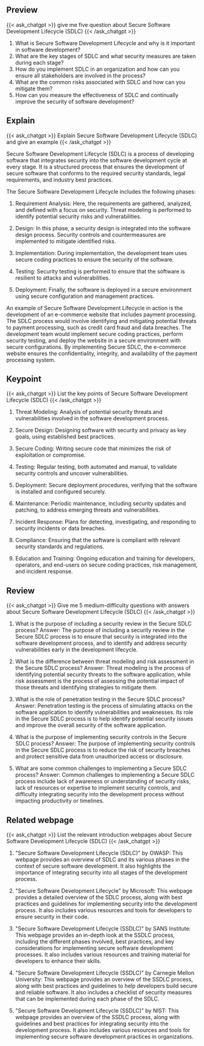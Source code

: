 ## Preview
{{< ask_chatgpt >}}
give me five question about Secure Software Development Lifecycle (SDLC)
{{< /ask_chatgpt >}}



1. What is Secure Software Development Lifecycle and why is it important in software development?
2. What are the key stages of SDLC and what security measures are taken during each stage?
3. How do you implement SDLC in an organization and how can you ensure all stakeholders are involved in the process?
4. What are the common risks associated with SDLC and how can you mitigate them?
5. How can you measure the effectiveness of SDLC and continually improve the security of software development?   

## Explain
{{< ask_chatgpt >}}
Explain Secure Software Development Lifecycle (SDLC) and give an example
{{< /ask_chatgpt >}}



Secure Software Development Lifecycle (SDLC) is a process of developing software that integrates security into the software development cycle at every stage. It is a structured process that ensures the development of secure software that conforms to the required security standards, legal requirements, and industry best practices.

The Secure Software Development Lifecycle includes the following phases:

1. Requirement Analysis: Here, the requirements are gathered, analyzed, and defined with a focus on security. Threat modeling is performed to identify potential security risks and vulnerabilities.

2. Design: In this phase, a security design is integrated into the software design process. Security controls and countermeasures are implemented to mitigate identified risks.

3. Implementation: During implementation, the development team uses secure coding practices to ensure the security of the software.

4. Testing: Security testing is performed to ensure that the software is resilient to attacks and vulnerabilities.

5. Deployment: Finally, the software is deployed in a secure environment using secure configuration and management practices.

An example of Secure Software Development Lifecycle in action is the development of an e-commerce website that includes payment processing. The SDLC process would involve identifying and mitigating potential threats to payment processing, such as credit card fraud and data breaches. The development team would implement secure coding practices, perform security testing, and deploy the website in a secure environment with secure configurations. By implementing Secure SDLC, the e-commerce website ensures the confidentiality, integrity, and availability of the payment processing system.   

## Keypoint
{{< ask_chatgpt >}}
List the key points of Secure Software Development Lifecycle (SDLC)
{{< /ask_chatgpt >}}



1. Threat Modeling: Analysis of potential security threats and vulnerabilities involved in the software development process.

2. Secure Design: Designing software with security and privacy as key goals, using established best practices.

3. Secure Coding: Writing secure code that minimizes the risk of exploitation or compromise.

4. Testing: Regular testing, both automated and manual, to validate security controls and uncover vulnerabilities.

5. Deployment: Secure deployment procedures, verifying that the software is installed and configured securely.

6. Maintenance: Periodic maintenance, including security updates and patching, to address emerging threats and vulnerabilities.

7. Incident Response: Plans for detecting, investigating, and responding to security incidents or data breaches.

8. Compliance: Ensuring that the software is compliant with relevant security standards and regulations.

9. Education and Training: Ongoing education and training for developers, operators, and end-users on secure coding practices, risk management, and incident response.   

## Review
{{< ask_chatgpt >}}
Give me 5 medium-difficulty questions with answers about Secure Software Development Lifecycle (SDLC)
{{< /ask_chatgpt >}}



1. What is the purpose of including a security review in the Secure SDLC process?
Answer: The purpose of including a security review in the Secure SDLC process is to ensure that security is integrated into the software development process, and to identify and address security vulnerabilities early in the development lifecycle.

2. What is the difference between threat modeling and risk assessment in the Secure SDLC process?
Answer: Threat modeling is the process of identifying potential security threats to the software application, while risk assessment is the process of assessing the potential impact of those threats and identifying strategies to mitigate them.

3. What is the role of penetration testing in the Secure SDLC process?
Answer: Penetration testing is the process of simulating attacks on the software application to identify vulnerabilities and weaknesses. Its role in the Secure SDLC process is to help identify potential security issues and improve the overall security of the software application.

4. What is the purpose of implementing security controls in the Secure SDLC process?
Answer: The purpose of implementing security controls in the Secure SDLC process is to reduce the risk of security breaches and protect sensitive data from unauthorized access or disclosure.

5. What are some common challenges to implementing a Secure SDLC process?
Answer: Common challenges to implementing a Secure SDLC process include lack of awareness or understanding of security risks, lack of resources or expertise to implement security controls, and difficulty integrating security into the development process without impacting productivity or timelines.   

## Related webpage
{{< ask_chatgpt >}}
List the relevant introduction webpages about Secure Software Development Lifecycle (SDLC)
{{< /ask_chatgpt >}}



1. "Secure Software Development Lifecycle (SDLC)" by OWASP: This webpage provides an overview of SDLC and its various phases in the context of secure software development. It also highlights the importance of integrating security into all stages of the development process.

2. "Secure Software Development Lifecycle" by Microsoft: This webpage provides a detailed overview of the SDLC process, along with best practices and guidelines for implementing security into the development process. It also includes various resources and tools for developers to ensure security in their code.

3. "Secure Software Development Lifecycle (SSDLC)" by SANS Institute: This webpage provides an in-depth look at the SSDLC process, including the different phases involved, best practices, and key considerations for implementing secure software development processes. It also includes various resources and training material for developers to enhance their skills.

4. "Secure Software Development Lifecycle (SSDLC)" by Carnegie Mellon University: This webpage provides an overview of the SSDLC process, along with best practices and guidelines to help developers build secure and reliable software. It also includes a checklist of security measures that can be implemented during each phase of the SDLC.

5. "Secure Software Development Lifecycle (SSDLC)" by NIST: This webpage provides an overview of the SSDLC process, along with guidelines and best practices for integrating security into the development process. It also includes various resources and tools for implementing secure software development practices in organizations.   

